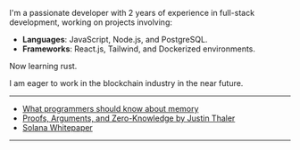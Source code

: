 I'm a passionate developer with 2 years of experience in full-stack development, working on projects involving:
- **Languages**: JavaScript, Node.js, and PostgreSQL.
- **Frameworks**: React.js, Tailwind, and Dockerized environments.

Now learning rust.

I am eager to work in the blockchain industry in the near future.

---
- [What programmers should know about memory](https://people.freebsd.org/~lstewart/articles/cpumemory.pdf)
- [Proofs, Arguments, and Zero-Knowledge by Justin Thaler](https://people.cs.georgetown.edu/jthaler/ProofsArgsAndZK.html)
- [Solana Whitepaper](https://solana.com/solana-whitepaper.pdf)
---

